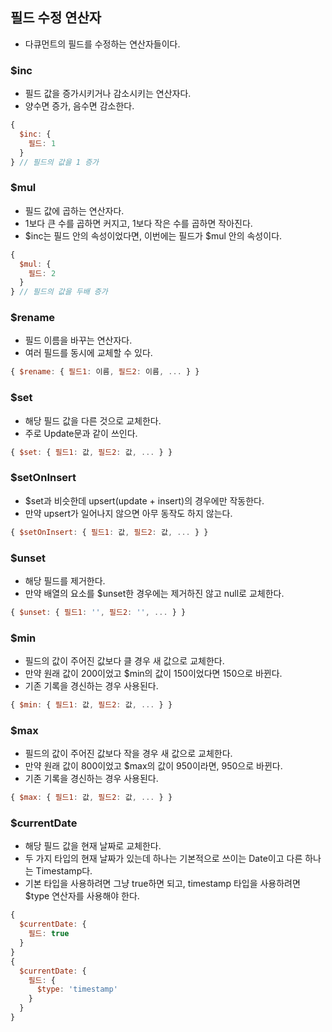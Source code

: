 ## 필드 수정 연산자

- 다큐먼트의 필드를 수정하는 연산자들이다.

### \$inc

- 필드 값을 증가시키거나 감소시키는 연산자다.
- 양수면 증가, 음수면 감소한다.

```js
{
  $inc: {
    필드: 1
  }
} // 필드의 값을 1 증가
```

### \$mul

- 필드 값에 곱하는 연산자다.
- 1보다 큰 수를 곱하면 커지고, 1보다 작은 수를 곱하면 작아진다.
- $inc는 필드 안의 속성이었다면, 이번에는 필드가 $mul 안의 속성이다.

```js
{
  $mul: {
    필드: 2
  }
} // 필드의 값을 두배 증가
```

### \$rename

- 필드 이름을 바꾸는 연산자다.
- 여러 필드를 동시에 교체할 수 있다.

```js
{ $rename: { 필드1: 이름, 필드2: 이름, ... } }
```

### \$set

- 해당 필드 값을 다른 것으로 교체한다.
- 주로 Update문과 같이 쓰인다.

```js
{ $set: { 필드1: 값, 필드2: 값, ... } }
```

### \$setOnInsert

- \$set과 비슷한데 upsert(update + insert)의 경우에만 작동한다.
- 만약 upsert가 일어나지 않으면 아무 동작도 하지 않는다.

```js
{ $setOnInsert: { 필드1: 값, 필드2: 값, ... } }
```

### \$unset

- 해당 필드를 제거한다.
- 만약 배열의 요소를 \$unset한 경우에는 제거하진 않고 null로 교체한다.

```js
{ $unset: { 필드1: '', 필드2: '', ... } }
```

### \$min

- 필드의 값이 주어진 값보다 클 경우 새 값으로 교체한다.
- 만약 원래 값이 200이었고 \$min의 값이 150이었다면 150으로 바뀐다.
- 기존 기록을 경신하는 경우 사용된다.

```js
{ $min: { 필드1: 값, 필드2: 값, ... } }
```

### \$max

- 필드의 값이 주어진 값보다 작을 경우 새 값으로 교체한다.
- 만약 원래 값이 800이었고 \$max의 값이 950이라면, 950으로 바뀐다.
- 기존 기록을 경신하는 경우 사용된다.

```js
{ $max: { 필드1: 값, 필드2: 값, ... } }
```

### \$currentDate

- 해당 필드 값을 현재 날짜로 교체한다.
- 두 가지 타입의 현재 날짜가 있는데 하나는 기본적으로 쓰이는 Date이고 다른 하나는 Timestamp다.
- 기본 타입을 사용하려면 그냥 true하면 되고, timestamp 타입을 사용하려면 \$type 연산자를 사용해야 한다.

```js
{
  $currentDate: {
    필드: true
  }
}
{
  $currentDate: {
    필드: {
      $type: 'timestamp'
    }
  }
}
```
